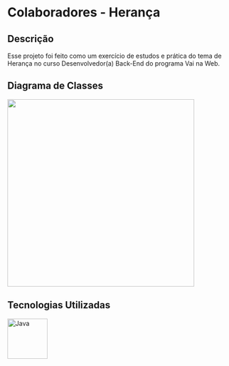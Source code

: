 # Colaboradores - Herança

## Descrição
Esse projeto foi feito como um exercício de estudos e prática do tema de Herança no curso Desenvolvedor(a) Back-End do programa Vai na Web.

## Diagrama de Classes
<img height="420" width="fit-content" src="https://i.imgur.com/YltzCef.png">

## Tecnologias Utilizadas
<div display="flex">
  <img align="center" alt="Java" height="90" src="https://cdn.jsdelivr.net/gh/devicons/devicon/icons/java/java-original-wordmark.svg" />
</div>
